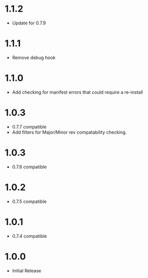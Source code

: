 # 1.1.2
 * Update for 0.7.9
 
# 1.1.1
 * Remove debug hook
  
# 1.1.0
 * Add checking for manifest errors that could require a re-install

# 1.0.3
 * 0.7.7 compatible
 * Add filters for Major/Minor rev compatability checking.

# 1.0.3
 * 0.7.6 compatible
 
# 1.0.2
 * 0.7.5 compatible

# 1.0.1
 * 0.7.4 compatible

# 1.0.0
 * Initial Release
